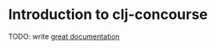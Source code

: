 # Introduction to clj-concourse

TODO: write [great documentation](http://jacobian.org/writing/what-to-write/)
